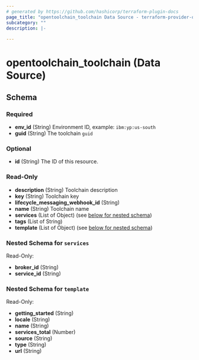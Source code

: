 ```yaml
---
# generated by https://github.com/hashicorp/terraform-plugin-docs
page_title: "opentoolchain_toolchain Data Source - terraform-provider-opentoolchain"
subcategory: ""
description: |-
  
---
```


# opentoolchain_toolchain (Data Source)





<!-- schema generated by tfplugindocs -->
## Schema

### Required

- **env_id** (String) Environment ID, example: `ibm:yp:us-south`
- **guid** (String) The toolchain `guid`

### Optional

- **id** (String) The ID of this resource.

### Read-Only

- **description** (String) Toolchain description
- **key** (String) Toolchain key
- **lifecycle_messaging_webhook_id** (String)
- **name** (String) Toolchain name
- **services** (List of Object) (see [below for nested schema](#nestedatt--services))
- **tags** (List of String)
- **template** (List of Object) (see [below for nested schema](#nestedatt--template))

<a id="nestedatt--services"></a>
### Nested Schema for `services`

Read-Only:

- **broker_id** (String)
- **service_id** (String)


<a id="nestedatt--template"></a>
### Nested Schema for `template`

Read-Only:

- **getting_started** (String)
- **locale** (String)
- **name** (String)
- **services_total** (Number)
- **source** (String)
- **type** (String)
- **url** (String)



